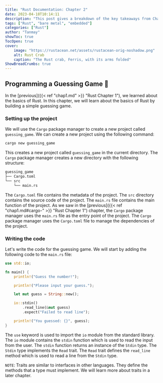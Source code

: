 ```yaml
---
title: "Rust Documentation: Chapter 2"
date: 2023-04-18T10:14:11
description: "This post gives a breakdown of the key takeaways from Chapter 2 of the Rust Documentation"
tags: ["Rust", "bare metal", "embedded"]
categories: ["Rust"]
author: "Tanmay"
showToc: true
TocOpen: true
cover:
    image: "https://rustacean.net/assets/rustacean-orig-noshadow.png"
    alt: Rust Crab
    caption: "The Rust crab, Ferris, with its arms folded"
ShowBreadCrumbs: true
---
```


## Programming a Guessing Game 🎲

In the [previous]({{< ref "chap1.md" >}} "Rust Chapter 1"), we learned about the basics of Rust.
In this chapter, we will learn about the basics of Rust by building a simple guessing game.

### Setting up the project

We will use the `Cargo` package manager to create a new project called `guessing_game`.
We can create a new project using the following command:

```bash
cargo new guessing_game
```

This creates a new project called `guessing_game` in the current directory.
The `Cargo` package manager creates a new directory with the following structure:

```bash
guessing_game
├── Cargo.toml
└── src
    └── main.rs
```

The `Cargo.toml` file contains the metadata of the project. The `src` directory contains the source 
code of the project. The `main.rs` file contains the main function of the project. As we saw 
in the [previous]({{< ref "chap1.md#cargo-" >}} "Rust Chapter 1") chapter, the `Cargo` package
manager uses the `main.rs` file as the entry point of the project. The `Cargo` package manager uses
the `Cargo.toml` file to manage the dependencies of the project.

### Writing the code

Let's write the code for the guessing game. We will start by adding the following code to the
`main.rs` file:

```rust
use std::io;

fn main() {
    println!("Guess the number!");

    println!("Please input your guess.");

    let mut guess = String::new();

    io::stdin()
        .read_line(&mut guess)
        .expect("Failed to read line");

    println!("You guessed: {}", guess);
}
```

The `use` keyword is used to import the `io` module from the standard library. The `io` module
contains the `stdin` function which is used to read the input from the user. The `stdin` function
returns an instance of the `Stdin` type. The `Stdin` type implements the `Read` trait. The `Read`
trait defines the `read_line` method which is used to read a line from the `Stdin` type.

`NOTE`: Traits are similar to interfaces in other languages. They define the methods that a type
must implement. We will learn more about traits in a later chapter.


